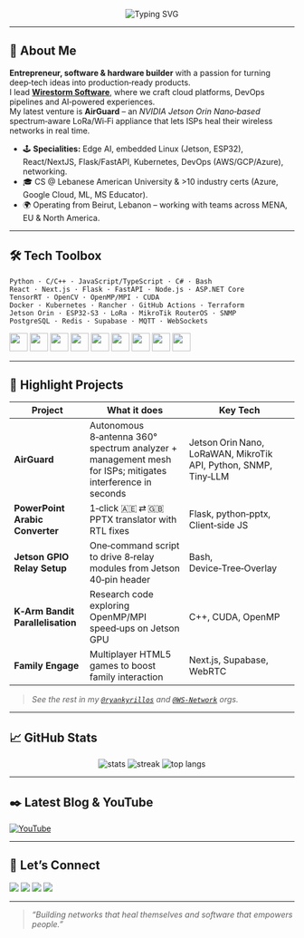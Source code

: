 <p align="center">
  <img src="https://readme-typing-svg.demolab.com?font=Fira+Code&size=24&duration=3500&pause=1000&color=00F700&center=true&vCenter=true&width=435&lines=Hey+there%2C+I%27m+Ryan+Kyrillos+%F0%9F%91%8B;Full‑Stack+%2B+Embedded+Engineer;Founder+%7C+Wirestorm+Software;Creator+of+AirGuard+%E2%9A%A1%EF%B8%8F;Always+Hacking+at+the+Edge+%F0%9F%9A%80" alt="Typing SVG" />
</p>

---

## 🚀 About Me
**Entrepreneur, software & hardware builder** with a passion for turning deep‑tech ideas into production‑ready products.  
I lead **[Wirestorm Software](https://www.wirestorm.software)**, where we craft cloud platforms, DevOps pipelines and AI‑powered experiences.  
My latest venture is **AirGuard** – an _NVIDIA Jetson Orin Nano‑based_ spectrum‑aware LoRa/Wi‑Fi appliance that lets ISPs heal their wireless networks in real time.

* 🕹 **Specialities:** Edge AI, embedded Linux (Jetson, ESP32), React/NextJS, Flask/FastAPI, Kubernetes, DevOps (AWS/GCP/Azure), networking.
* 🎓 CS @ Lebanese American University & >10 industry certs (Azure, Google Cloud, ML, MS Educator).
* 🌍 Operating from Beirut, Lebanon – working with teams across MENA, EU & North America.

---

## 🛠️ Tech Toolbox
```text
Python · C/C++ · JavaScript/TypeScript · C# · Bash
React · Next.js · Flask · FastAPI · Node.js · ASP.NET Core
TensorRT · OpenCV · OpenMP/MPI · CUDA
Docker · Kubernetes · Rancher · GitHub Actions · Terraform
Jetson Orin · ESP32‑S3 · LoRa · MikroTik RouterOS · SNMP
PostgreSQL · Redis · Supabase · MQTT · WebSockets
```
<p align="left">
  <img src="https://simpleicons.org/icons/python.svg" height="32"/>
  <img src="https://simpleicons.org/icons/react.svg" height="32"/>
  <img src="https://simpleicons.org/icons/nodedotjs.svg" height="32"/>
  <img src="https://simpleicons.org/icons/docker.svg" height="32"/>
  <img src="https://simpleicons.org/icons/kubernetes.svg" height="32"/>
  <img src="https://simpleicons.org/icons/nvidia.svg" height="32"/>
  <img src="https://simpleicons.org/icons/esp32.svg" height="32"/>
  <img src="https://simpleicons.org/icons/azuredevops.svg" height="32"/>
  <img src="https://simpleicons.org/icons/googlecloud.svg" height="32"/>
</p>

---

## 🌟 Highlight Projects

| Project | What it does | Key Tech |
|---------|--------------|----------|
| **AirGuard** | Autonomous 8‑antenna 360° spectrum analyzer + management mesh for ISPs; mitigates interference in seconds | Jetson Orin Nano, LoRaWAN, MikroTik API, Python, SNMP, Tiny‑LLM |
| **PowerPoint Arabic Converter** | 1‑click 🇦🇪 ⇄ 🇬🇧 PPTX translator with RTL fixes | Flask, python‑pptx, Client‑side JS | 
| **Jetson GPIO Relay Setup** | One‑command script to drive 8‑relay modules from Jetson 40‑pin header | Bash, Device‑Tree‑Overlay |
| **K‑Arm Bandit Parallelisation** | Research code exploring OpenMP/MPI speed‑ups on Jetson GPU | C++, CUDA, OpenMP |
| **Family Engage** | Multiplayer HTML5 games to boost family interaction | Next.js, Supabase, WebRTC |

> _See the rest in my [`@ryankyrillos`](https://github.com/ryankyrillos?tab=repositories) and [`@WS‑Network`](https://github.com/WS-Network) orgs._

---

## 📈 GitHub Stats
<p align="center">
  <img src="https://github-readme-stats.vercel.app/api?username=ryankyrillos&show_icons=true&theme=radical" alt="stats" />
  <img src="https://github-readme-streak-stats.herokuapp.com/?user=ryankyrillos&theme=radical" alt="streak"/>
  <img src="https://github-readme-stats.vercel.app/api/top-langs/?username=ryankyrillos&layout=compact&theme=radical" alt="top langs"/>
</p>

---

## ✒️ Latest Blog & YouTube
<!--BLOG-POST-LIST:START-->
<!--BLOG-POST-LIST:END-->

[![YouTube](https://github-readme-youtube-cards-ml.vercel.app/?ryankyrillos)](https://www.youtube.com/@ryankyrillos)

---

## 🤝 Let’s Connect
<p align="left">
  <a href="mailto:hello@wirestorm.software?subject=Let's%20build%20something"><img src="https://custom-icon-badges.demolab.com/email/hello@wirestorm.software/ff7851?style=flat-square&logo=mail-dot-ru&logoColor=white"/></a>
  <a href="https://www.linkedin.com/in/ryankyrillos/"><img src="https://img.shields.io/badge/LinkedIn-Ryan%20Kyrillos-0077B5?style=flat-square&logo=linkedin"/></a>
  <a href="https://www.airguard.one"><img src="https://custom-icon-badges.demolab.com/website/AirGuard/0aa55c?style=flat-square&logo=jetpackcompose&logoColor=white"/></a>
  <a href="https://wirestorm.software"><img src="https://custom-icon-badges.demolab.com/website/Wirestorm/blue?style=flat-square&logo=vercel&logoColor=white"/></a>
</p>

---

> _“Building networks that heal themselves and software that empowers people.”_
